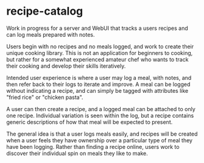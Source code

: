 # recipe-catalog
Work in progress for a server and WebUI that tracks a users recipes and can log meals prepared with notes.

Users begin with no recipes and no meals logged, and work to create their unique cooking library. This is not an application for beginners to cooking, but rather for a somewhat experienced amateur chef who wants to track their cooking and develop their skills iteratively.

Intended user experience is where a user may log a meal, with notes, and then refer back to their logs to iterate and improve. A meal can be logged without indicating a recipe, and can simply be tagged with attributes like "fried rice" or "chicken pasta".

A user can then create a recipe, and a logged meal can be attached to only one recipe. Individual variation is seen within the log, but a recipe contains generic descriptions of how that meal will be expected to present.

The general idea is that a user logs meals easily, and recipes will be created when a user feels they have ownership over a particular type of meal they have been logging. Rather than finding a recipe online, users work to discover their individual spin on meals they like to make.